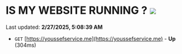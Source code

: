 # IS MY WEBSITE RUNNING ? [![](https://img.shields.io/static/v1?label=Sponsor&message=%E2%9D%A4&logo=GitHub&color=%23fe8e86)](https://github.com/sponsors/Youssef-Lehmam)

Last updated: **2/27/2025, 5:08:39 AM**

- `GET` [https://youssefservice.me](https://youssefservice.me) - **Up** (304ms)
